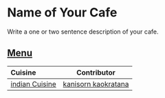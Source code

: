 # Name of Your Cafe

Write a one or two sentence description of your cafe.

## [Menu](menu.md)

| Cuisine                               | Contributor             |
|:--------------------------------------|-------------------------|
| [indian Cuisine](menu.md#indian-food) | [kanisorn kaokratana](https://github.com/KunKid-cmd) |
